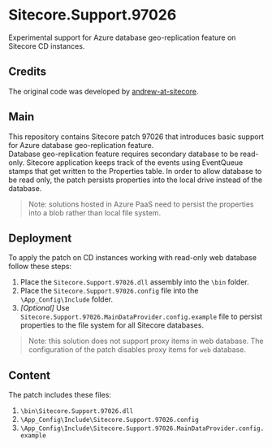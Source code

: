 # Sitecore.Support.97026
Experimental support for Azure database geo-replication feature on Sitecore CD instances.
## Credits
The original code was developed by [andrew-at-sitecore](https://github.com/andrew-at-sitecore).
## Main
This repository contains Sitecore patch 97026 that introduces basic support for Azure database geo-replication feature.   
Database geo-replication feature requires secondary database to be read-only. Sitecore application keeps track of the events using EventQueue stamps that get written to the Properties table. In order to allow database to be read only, the patch persists properties into the local drive instead of the database.
> Note: solutions hosted in Azure PaaS need to persist the properties into a blob rather than local file system.

## Deployment
To apply the patch on CD instances working with read-only web database follow these steps:  
1. Place the `Sitecore.Support.97026.dll` assembly into the `\bin` folder.  
2. Place the `Sitecore.Support.97026.config` file into the `\App_Config\Include` folder.  
3. *[Optional]* Use `Sitecore.Support.97026.MainDataProvider.config.example` file to persist properties to the file system for all Sitecore databases.  

> Note: this solution does not support proxy items in web database. The configuration of the patch disables proxy items for `web` database.

## Content
The patch includes these files:  
1. `\bin\Sitecore.Support.97026.dll`  
2. `\App_Config\Include\Sitecore.Support.97026.config`  
3. `\App_Config\Include\Sitecore.Support.97026.MainDataProvider.config.example`
